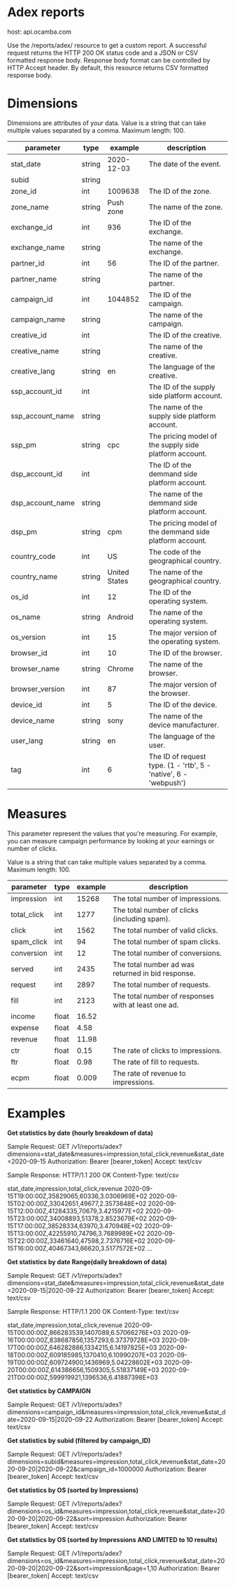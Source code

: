 # Adex reports
host: api.ocamba.com

Use the /reports/adex/ resource to get a custom report. A successful request returns the HTTP 200 OK status code and a JSON or CSV formatted response body. Response body format can be controlled by HTTP Accept header. By default, this resource returns CSV formatted response body.


# Dimensions
Dimensions are attributes of your data. Value is a string that can take multiple values separated by a comma. Maximum length: 100.

| parameter | type | example | description
| ------ | ---- | ------ | ----- |
| stat_date | string |2020-12-03|The date of the event.|
| subid |string|||
| zone_id |int|1009638|The ID of the zone.|
| zone_name |string|Push zone|The name of the zone.|
| exchange_id |int|936|The ID of the exchange.|
| exchange_name |string||The name of the exchange.|
| partner_id |int|56|The ID of the partner.|
| partner_name |string||The name of the partner.|
| campaign_id |int|1044852|The ID of the campaign.|
| campaign_name |string||The name of the campaign.|
| creative_id |int||The ID of the creative.|
| creative_name |string||The name of the creative.|
| creative_lang |string|en|The language of the creative.|
| ssp_account_id |int||The ID of the supply side platform account.|
| ssp_account_name |string||The name of the supply side platform account.|
| ssp_pm |string|cpc|The pricing model of the supply side platform account.|
| dsp_account_id |int||The ID of the demmand side platform account.|
| dsp_account_name |string||The name of the demmand side platform account.|
| dsp_pm |string|cpm|The pricing model of the demmand side platform account.|
| country_code |int|US|The code of the geographical country.|
| country_name |string|United States|The name of the geographical country.|
| os_id |int|12|The ID of the operating system.|
| os_name |string|Android|The name of the operating system.|
| os_version |int|15|The major version of the operating system.|
| browser_id |int|10|The ID of the browser.|
| browser_name |string|Chrome|The name of the browser.|
| browser_version |int|87|The major version of the browser.|
| device_id |int|5|The ID of the device.|
| device_name |string|sony|The name of the device manufacturer.|
| user_lang |string|en|The language of the user.|
| tag |int|6|The ID of request type. (1 - 'rtb', 5 - 'native', 6 - 'webpush')|

# Measures
This parameter represent the values that you're measuring. For example, you can measure campaign performance by looking at your earnings or number of clicks.

Value is a string that can take multiple values separated by a comma.
Maximum length: 100.

| parameter | type | example | description
| ------ | ---- | ------ | ----- |
| impression |int|15268|The total number of impressions.|
| total_click |int|1277|The total number of clicks (including spam).|
| click |int|1562|The total number of valid clicks.|
| spam_click |int|94|The total number of spam clicks.|
| conversion |int|12|The total number of conversions.|
| served |int|2435|The total number ad was returned in bid response.|
| request |int|2897|The total number of requests.|
| fill |int|2123|The total number of responses with at least one ad.|
| income |float|16.52||
| expense |float|4.58||
| revenue |float|11.98||
| ctr |float|0.15|The rate of clicks to impressions.|
| ftr |float|0.98|The rate of fill to requests.|
| ecpm |float|0.009|The rate of revenue to impressions.|

# Examples
**Get statistics by date (hourly breakdown of data)**

Sample Request: GET /v1/reports/adex?dimensions=stat_date&measures=impression,total_click,revenue&stat_date=2020-09-15
Authorization: Bearer [bearer_token]
Accept: text/csv

Sample Response:
HTTP/1.1 200 OK
Content-Type: text/csv

stat_date,impression,total_click,revenue
2020-09-15T19:00:00Z,35829065,60336,3.0306969E+02
2020-09-15T02:00:00Z,33042651,49677,2.3573848E+02
2020-09-15T12:00:00Z,41284335,70679,3.4215977E+02
2020-09-15T23:00:00Z,34008893,51378,2.8523679E+02
2020-09-15T17:00:00Z,38528334,63970,3.470948E+02
2020-09-15T13:00:00Z,42255910,74796,3.7689989E+02
2020-09-15T22:00:00Z,33461640,47598,2.7376716E+02
2020-09-15T16:00:00Z,40467343,66620,3.5177572E+02
…

**Get statistics by date Range(daily breakdown of data)**

Sample Request: GET /v1/reports/adex?dimensions=stat_date&measures=impression,total_click,revenue&stat_date=2020-09-15|2020-09-22
Authorization: Bearer [bearer_token]
Accept: text/csv

Sample Response:
HTTP/1.1 200 OK
Content-Type: text/csv

stat_date,impression,total_click,revenue
2020-09-15T00:00:00Z,866283539,1407089,6.57066276E+03
2020-09-16T00:00:00Z,838687856,1357293,6.37379728E+03
2020-09-17T00:00:00Z,646282886,1334215,6.14197825E+03
2020-09-18T00:00:00Z,609185985,1370410,6.10990207E+03
2020-09-19T00:00:00Z,609724900,1436969,5.04228602E+03
2020-09-20T00:00:00Z,614386656,1509305,5.51837149E+03
2020-09-21T00:00:00Z,599919921,1396536,6.41887398E+03

**Get statistics by CAMPAIGN**

Sample Request: GET /v1/reports/adex?dimensions=campaign_id&measures=impression,total_click,revenue&stat_date=2020-09-15|2020-09-22
Authorization: Bearer [bearer_token]
Accept: text/csv

**Get statistics by subid (filtered by campaign_ID)**

Sample Request: GET /v1/reports/adex?dimensions=subid&measures=impression,total_click,revenue&stat_date=2020-09-20|2020-09-22&campaign_id=1000000
Authorization: Bearer [bearer_token]
Accept: text/csv

**Get statistics by OS (sorted by Impressions)**

Sample Request: GET /v1/reports/adex?dimensions=os_id&measures=impression,total_click,revenue&stat_date=2020-09-20|2020-09-22&sort=impression
Authorization: Bearer [bearer_token]
Accept: text/csv

**Get statistics by OS (sorted by Impressions AND LIMITED to 10 results)**

Sample Request: GET /v1/reports/adex?dimensions=os_id&measures=impression,total_click,revenue&stat_date=2020-09-20|2020-09-22&sort=impression&page=1,10
Authorization: Bearer [bearer_token]
Accept: text/csv
